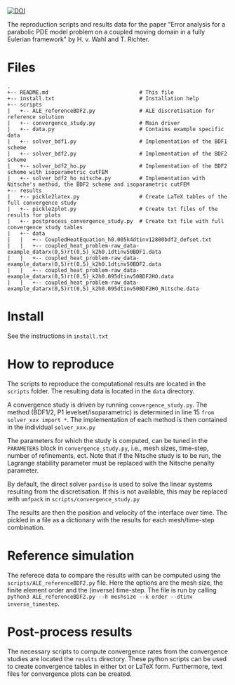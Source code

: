 [![DOI](https://zenodo.org/badge/DOI/10.5281/zenodo.5654449.svg)](https://doi.org/10.5281/zenodo.5654449)

The reproduction scripts and results data for the paper "Error analysis for a parabolic PDE model problem on a coupled moving domain in a fully Eulerian framework" by H. v. Wahl and T. Richter.

# Files
```
.
+-- README.md                             # This file
+-- install.txt                           # Installation help
+-- scripts
|   +-- ALE_referenceBDF2.py              # ALE discretisation for reference solution
|   +-- convergence_study.py              # Main driver
|   +-- data.py                           # Contains example specific data
|   +-- solver_bdf1.py                    # Implementation of the BDF1 scheme
|   +-- solver_bdf2.py                    # Implementation of the BDF2 scheme
|   +-- solver_bdf2_ho.py                 # Implementation of the BDF2 scheme with isoparametric cutFEM
|   +-- solver_bdf2_ho_nitsche.py         # Implementation with Nitsche's method, the BDF2 scheme and isoparametric cutFEM
+-- results
|   +-- pickle2latex.py                   # Create LaTeX tables of the full convergence study
|   +-- pickle2plot.py                    # Create txt files of the results for plots 
|   +-- postprocess_convergence_study.py  # Create txt file with full convergence study tables
|   +-- data
|   |   +-- CoupledHeatEquation_h0.005k4dtinv12800bdf2_defset.txt
|   |   +-- coupled_heat_problem-raw_data-example_datarx(0,5)rt(0,5)_k2h0.1dtinv50BDF1.data
|   |   +-- coupled_heat_problem-raw_data-example_datarx(0,5)rt(0,5)_k2h0.1dtinv50BDF2.data
|   |   +-- coupled_heat_problem-raw_data-example_datarx(0,5)rt(0,5)_k2h0.095dtinv50BDF2HO.data
|   |   +-- coupled_heat_problem-raw_data-example_datarx(0,5)rt(0,5)_k2h0.095dtinv50BDF2HO_Nitsche.data
```

# Install

See the instructions in `install.txt`

# How to reproduce
The scripts to reproduce the computational results are located in the `scripts` folder. The resulting data is located in the `data` directory.

A convergence study is driven by running `convergence_study.py`. The method (BDF1/2, P1 levelset/isoparametric) is determined in line 15 `from solver_xxx import *`. The implementation of each method is then contained in the individual `solver_xxx.py`

The parameters for which the study is computed, can be tuned in the `PARAMETERS` block in `convergence_study.py`, i.e., mesh sizes, time-step, number of refinements, ect. Note that if the Nitsche study is to be run, the Lagrange stability parameter must be replaced with the Nitsche penalty parameter.

By default, the direct solver `pardiso` is used to solve the linear systems resulting from the discretisation. If this is not available, this may be replaced with `umfpack` in `scripts/convergence_study.py`

The results are then the position and velocity of the interface over time. The pickled in a file as a dictionary with the results for each mesh/time-step combination.

# Reference simulation
The referece data to compare the results with can be computed using the `scripts/ALE_referenceBDF2.py` file. Here the options are the mesh size, the finite element order and the (inverse) time-step. The file is run by calling `python3 ALE_referenceBDF2.py --h meshsize --k order --dtinv inverse_timestep`.

# Post-process results
The necessary scripts to compute convergence rates from the convergence studies are located the `results` directory. These python scripts can be used to create convergence tables in either txt or LaTeX form. Furthermore, text files for convergence plots can be created.